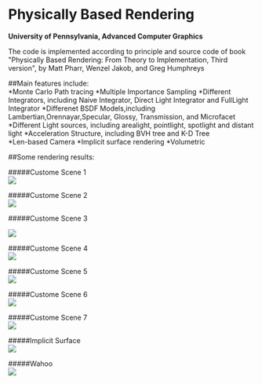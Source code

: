 Physically Based Rendering
======================

**University of Pennsylvania, Advanced Computer Graphics**

The code is implemented according to principle and source code of book "Physically Based Rendering: From Theory to Implementation, Third version", by Matt Pharr, Wenzel Jakob, and Greg Humphreys

##Main features include:     
*Monte Carlo Path tracing 
*Multiple Importance Sampling
*Different Integrators, including Naive Integrator, Direct Light Integrator and FullLight Integrator
*Differenet BSDF Models,including Lambertian,Orennayar,Specular, Glossy, Transmission, and Microfacet
*Different Light sources, including arealight, pointlight, spotlight and distant light
*Acceleration Structure, including BVH tree and K-D Tree  
*Len-based Camera
*Implicit surface rendering
*Volumetric 

##Some rendering results:

#####Custome Scene 1   
![](./render_result/Custom1.png)       
       
#####Custome Scene 2   
![](./render_result/Custom3.png)   
                 
#####Custome Scene 3        
          
![](./render_result/PT_Custom1.png)
            
#####Custome Scene 4                                     
![](./render_result/PT_Custom2.png)      
            
#####Custome Scene 5                                     
![](./render_result/PT_Custom3.png)               
              
#####Custome Scene 6                                     
![](./render_result/PT_Custom4.png)            
            
#####Custome Scene 7                                     
![](./render_result/PT_Sword_400_samples.png)     
         
#####Implicit Surface                                     
![](./render_result/PT_TwistTorus.png)                
                   
#####Wahoo                                     
![](./render_result/PT_wahoo_100_samples(BVH).png)                              
            

